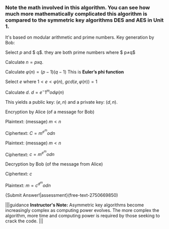 ### Note the math involved in this algorithm. You can see how much more mathematically complicated this algorithm is compared to the symmetric key algorithms DES and AES in Unit 1.

It's based on modular arithmetic and prime numbers.
Key generation by Bob:

Select $p$ and $ q$. they are both prime numbers where $ p≠q$

Calculate $n=p x q$.

Calculate $φ(n)=(p-1)(q-1)$
This is **Euler’s phi function**

Select $e$ where $1<e <φ(n)$, $gcd⁡(e,φ(n))=1$

Calculate $d$.  $d= e^-1^ mod φ(n)$


This yields a public key: $(e,n)$  and a private key: $(d,n)$.

Encryption by Alice (of a message for Bob)

Plaintext: (message) $m<n$

Ciphertext: $C= m^e^ mod n$

    
Plaintext: (message) $m<n$

Ciphertext: $c= m^e^ mod n$

Decryption by Bob (of the message from Alice)

Ciphertext: $c$

Plaintext: $m= c^d^ mod n$

{Submit Answer!|assessment}(free-text-2750669850)

|||guidance
**Instructor's Note:** Asymmetric key algorithms become increasingly complex as computing power evolves. The more complex the algorithm, more time and computing power is required by those seeking to crack the code. |||